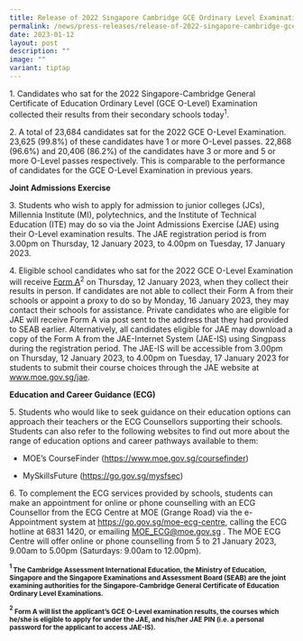 ```yaml
---
title: Release of 2022 Singapore Cambridge GCE Ordinary Level Examination Results
permalink: /news/press-releases/release-of-2022-singapore-cambridge-gce-o-level-examination-results/
date: 2023-01-12
layout: post
description: ""
image: ""
variant: tiptap
---
```

<p>1. Candidates who sat for the 2022 Singapore-Cambridge General Certificate
of Education Ordinary Level (GCE O-Level) Examination collected their results
from their secondary schools today<sup>1</sup>.</p>
<p>2. A total of 23,684 candidates sat for the 2022 GCE O-Level Examination.
23,625 (99.8%) of these candidates have 1 or more O-Level passes. 22,868
(96.6%) and 20,406 (86.2%) of the candidates have 3 or more and 5 or more
O-Level passes respectively. This is comparable to the performance of candidates
for the GCE O-Level Examination in previous years.</p>
<p><strong>Joint Admissions Exercise</strong>
</p>
<p>3. Students who wish to apply for admission to junior colleges (JCs),
Millennia Institute (MI), polytechnics, and the Institute of Technical
Education (ITE) may do so via the Joint Admissions Exercise (JAE) using
their O-Level examination results. The JAE registration period is from
3.00pm on Thursday, 12 January 2023, to 4.00pm on Tuesday, 17 January 2023.</p>
<p>4. Eligible school candidates who sat for the 2022 GCE O-Level Examination
will receive <u>Form A</u><sup>2</sup> on Thursday, 12 January 2023, when
they collect their results in person. If candidates are not able to collect
their Form A from their schools or appoint a proxy to do so by Monday,
16 January 2023, they may contact their schools for assistance. Private
candidates who are eligible for JAE will receive Form A via post sent to
the address that they had provided to SEAB earlier. Alternatively, all
candidates eligible for JAE may download a copy of the Form A from the
JAE-Internet System (JAE-IS) using Singpass during the registration period.
The JAE-IS will be accessible from 3.00pm on Thursday, 12 January 2023,
to 4.00pm on Tuesday, 17 January 2023 for students to submit their course
choices through the JAE website at <a href="http://www.moe.gov.sg/jae" rel="noopener noreferrer nofollow" target="_blank"><u>www.moe.gov.sg/jae</u></a>.</p>
<p><strong>Education and Career Guidance (ECG)</strong>
</p>
<p>5.&nbsp;Students who would like to seek guidance on their education options
can approach their teachers or the ECG Counsellors supporting their schools.
Students can also refer to the following websites to find out more about
the range of education options and career pathways available to them:</p>
<ul data-tight="true" class="tight">
<li>
<p>MOE’s CourseFinder (<a href="http://www.moe.gov.sg/jae" rel="noopener noreferrer nofollow" target="_blank"><u>https://www.moe.gov.sg/coursefinder</u></a>)</p>
</li>
<li>
<p>MySkillsFuture (<a href="http://www.moe.gov.sg/jae" rel="noopener noreferrer nofollow" target="_blank"><u>https://go.gov.sg/mysfsec</u></a>)</p>
</li>
</ul>
<p>6. To complement the ECG services provided by schools, students can make
an appointment for online or phone counselling with an ECG Counsellor from
the ECG Centre at MOE (Grange Road) via the e-Appointment system at <a href="http://www.moe.gov.sg/jae" rel="noopener noreferrer nofollow" target="_blank"><u>https://go.gov.sg/moe-ecg-centre</u></a>,
calling the ECG hotline at 6831 1420, or emailing <a href="http://www.moe.gov.sg/jae" rel="noopener noreferrer nofollow" target="_blank"><u>MOE_ECG@moe.gov.sg</u></a> . The MOE
ECG Centre will offer online or phone counselling from 5 to 21 January
2023, 9.00am to 5.00pm (Saturdays: 9.00am to 12.00pm).</p>
<p><strong><sup><sub>1 </sub></sup><sub>The Cambridge Assessment International Education, the Ministry of Education, Singapore and the Singapore Examinations and Assessment Board (SEAB) are the joint examining authorities for the Singapore-Cambridge General Certificate of Education Ordinary Level Examinations.</sub></strong>
</p>
<p><strong><sup><sub>2</sub></sup><sub> Form A will list the applicant’s GCE O-Level examination results, the courses which he/she is eligible to apply for under the JAE, and his/her JAE PIN (i.e. a personal password for the applicant to access JAE-IS).</sub></strong>
</p>
<p></p>